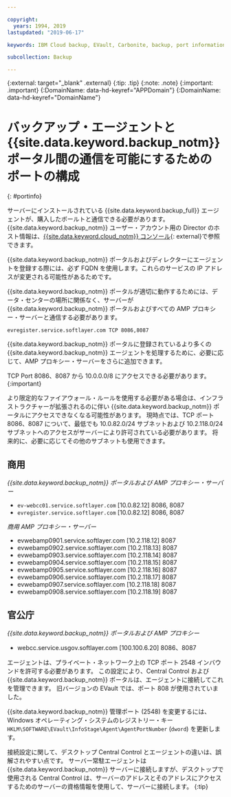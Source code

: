 ```yaml
---

copyright:
  years: 1994, 2019
lastupdated: "2019-06-17"

keywords: IBM Cloud backup, EVault, Carbonite, backup, port information, configure, configuring,

subcollection: Backup

---
```

{:external: target="_blank" .external}
{:tip: .tip}
{:note: .note}
{:important: .important}
{:DomainName: data-hd-keyref="APPDomain"}
{:DomainName: data-hd-keyref="DomainName"}

# バックアップ・エージェントと {{site.data.keyword.backup_notm}} ポータル間の通信を可能にするためのポートの構成
{: #portinfo}

サーバーにインストールされている {{site.data.keyword.backup_full}} エージェントが、購入したボールトと通信できる必要があります。 {{site.data.keyword.backup_notm}} ユーザー・アカウント用の Director のホスト情報は、[{{site.data.keyword.cloud_notm}} コンソール](https://{DomainName}/classic/storage/backup){: external}で参照できます。

{{site.data.keyword.backup_notm}} ポータルおよびディレクターにエージェントを登録する際には、必ず FQDN を使用します。これらのサービスの IP アドレスが変更される可能性があるためです。

{{site.data.keyword.backup_notm}} ポータルが適切に動作するためには、データ・センターの場所に関係なく、サーバーが {{site.data.keyword.backup_notm}} ポータルおよびすべての AMP プロキシー・サーバーと通信する必要があります。

```
evregister.service.softlayer.com TCP 8086,8087
```

{{site.data.keyword.backup_notm}} ポータルに登録されているより多くの {{site.data.keyword.backup_notm}} エージェントを処理するために、必要に応じて、AMP プロキシー・サーバーをさらに追加できます。

TCP Port 8086、8087 から 10.0.0.0/8 にアクセスできる必要があります。
{:important}

より限定的なファイアウォール・ルールを使用する必要がある場合は、インフラストラクチャーが拡張されるのに伴い {{site.data.keyword.backup_notm}} ポータルにアクセスできなくなる可能性があります。 現時点では、TCP ポート 8086、8087 について、最低でも 10.0.82.0/24 サブネットおよび 10.2.118.0/24 サブネットへのアクセスがサーバーにより許可されている必要があります。 将来的に、必要に応じてその他のサブネットも使用できます。

## 商用

*{{site.data.keyword.backup_notm}} ポータルおよび AMP プロキシー・サーバー*

- `ev-webcc01.service.softlayer.com` [10.0.82.12] 8086, 8087
- `evregister.service.softlayer.com` [10.0.82.12] 8086, 8087

*商用 AMP プロキシー・サーバー*

- evwebamp0901.service.softlayer.com [10.2.118.12] 8087
- evwebamp0902.service.softlayer.com [10.2.118.13] 8087
- evwebamp0903.service.softlayer.com [10.2.118.14] 8087
- evwebamp0904.service.softlayer.com [10.2.118.15] 8087
- evwebamp0905.service.softlayer.com [10.2.118.16] 8087
- evwebamp0906.service.softlayer.com [10.2.118.17] 8087
- evwebamp0907.service.softlayer.com [10.2.118.18] 8087
- evwebamp0908.service.softlayer.com [10.2.118.19] 8087

## 官公庁

*{{site.data.keyword.backup_notm}} ポータルおよび AMP プロキシー*

- webcc.service.usgov.softlayer.com [100.100.6.20] 8086、8087

エージェントは、プライベート・ネットワーク上の TCP ポート 2548 インバウンドを許可する必要があります。 この設定により、Central Control および {{site.data.keyword.backup_notm}} ポータルは、エージェントに接続してこれを管理できます。 旧バージョンの EVault では、ポート 808 が使用されていました。

{{site.data.keyword.backup_notm}} 管理ポート (2548) を変更するには、Windows オペレーティング・システムのレジストリー・キー `HKLM\SOFTWARE\EVault\InfoStage\Agent\AgentPortNumber` (`dword`) を更新します。

接続設定に関して、デスクトップ Central Control とエージェントの違いは、誤解されやすい点です。 サーバー常駐エージェントは {{site.data.keyword.backup_notm}} サーバーに接続しますが、デスクトップで使用される Central Control は、サーバーのアドレスとそのアドレスにアクセスするためのサーバーの資格情報を使用して、サーバーに接続します。
{:tip}
